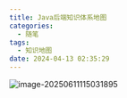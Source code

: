```yaml
---
title: Java后端知识体系地图
categories:
  - 随笔
tags:
  - 知识地图
date: 2024-04-13 02:35:29
---
```


![image-20250611115031895](https://spumetime-blog.oss-cn-shenzhen.aliyuncs.com/img/image-20250611115031895.png)
